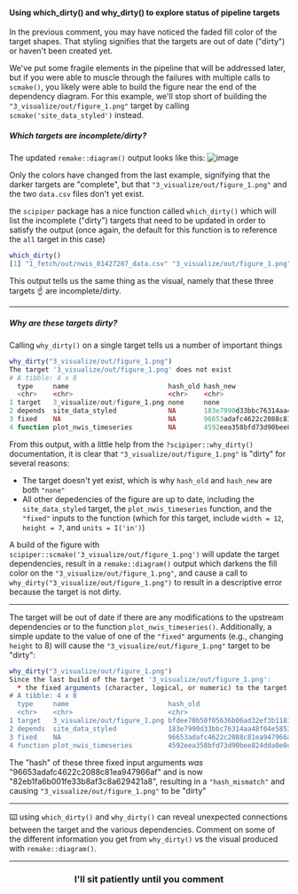 #### Using which_dirty() and why_dirty() to explore status of pipeline targets

In the previous comment, you may have noticed the faded fill color of the target shapes. That styling signifies that the targets are out of date ("dirty") or haven't been created yet. 

We've put some fragile elements in the pipeline that will be addressed later, but if you were able to muscle through the failures with multiple calls to `scmake()`, you likely were able to build the figure near the end of the dependency diagram. For this example, we'll stop short of building the `"3_visualize/out/figure_1.png"` target by calling `scmake('site_data_styled')` instead. 

##### Which targets are incomplete/dirty?

The updated `remake::diagram()` output looks like this:
![image](https://user-images.githubusercontent.com/2349007/82731263-29b14900-9ccb-11ea-81ad-a35fedd09be2.png)

Only the colors have changed from the last example, signifying that the darker targets are "complete", but that `"3_visualize/out/figure_1.png"` and the two `data.csv` files don't yet exist. 

the `scipiper` package has a nice function called `which_dirty()` which will list the incomplete ("dirty") targets that need to be updated in order to satisfy the output (once again, the default for this function is to reference the `all` target in this case)

```r
which_dirty()
[1] "1_fetch/out/nwis_01427207_data.csv" "3_visualize/out/figure_1.png"       "all"                
```
This output tells us the same thing as the visual, namely that these three targets :point_up: are incomplete/dirty. 

---

##### Why are these targets dirty?

Calling `why_dirty()` on a single target tells us a number of important things
```r
why_dirty("3_visualize/out/figure_1.png")
The target '3_visualize/out/figure_1.png' does not exist
# A tibble: 4 x 8
  type     name                         hash_old hash_new                         hash_mismatch dirty dirty_by_descent current
  <chr>    <chr>                        <chr>    <chr>                            <lgl>         <lgl> <lgl>            <lgl>  
1 target   3_visualize/out/figure_1.png none     none                             FALSE         TRUE  FALSE            FALSE  
2 depends  site_data_styled             NA       183e7990d33bbc76314aa48f04e58531 NA            FALSE FALSE            TRUE   
3 fixed    NA                           NA       96653adafc4622c2088c81ea947966af NA            FALSE FALSE            TRUE   
4 function plot_nwis_timeseries         NA       4592eea358bfd73d90bee824dda0e0c7 NA            FALSE FALSE            TRUE   
```

From this output, with a little help from the `?scipiper::why_dirty()` documentation, it is clear that `"3_visualize/out/figure_1.png"` is "dirty" for several reasons:
- The target doesn't yet exist, which is why `hash_old` and `hash_new` are both `"none"`
- All other depedencies of the figure are up to date, including the `site_data_styled` target, the `plot_nwis_timeseries` function, and the `"fixed"` inputs to the function (which for this target, include `width = 12`, `height = 7`, and `units = I('in')`)

A build of the figure with `scipiper::scmake('3_visualize/out/figure_1.png')` will update the target dependencies, result in a `remake::diagram()` output which darkens the fill color on the `"3_visualize/out/figure_1.png"`, and cause a call to `why_dirty("3_visualize/out/figure_1.png")` to result in a descriptive error because the target is not dirty. 

---

The target will be out of date if there are any modifications to the upstream dependencies or to the function `plot_nwis_timeseries()`. Additionally, a simple update to the value of one of the `"fixed"` arguments (e.g., changing `height` to 8) will cause the `"3_visualize/out/figure_1.png"` target to be "dirty":
```r
why_dirty("3_visualize/out/figure_1.png")
Since the last build of the target '3_visualize/out/figure_1.png':
  * the fixed arguments (character, logical, or numeric) to the target's command have changed
# A tibble: 4 x 8
  type     name                         hash_old                         hash_new                         hash_mismatch dirty dirty_by_descent current
  <chr>    <chr>                        <chr>                            <chr>                            <lgl>         <lgl> <lgl>            <lgl>  
1 target   3_visualize/out/figure_1.png bfdee70b50f05636b06ad32ef3b11810 bfdee70b50f05636b06ad32ef3b11810 FALSE         TRUE  FALSE            FALSE  
2 depends  site_data_styled             183e7990d33bbc76314aa48f04e58531 183e7990d33bbc76314aa48f04e58531 FALSE         FALSE FALSE            TRUE   
3 fixed    NA                           96653adafc4622c2088c81ea947966af 82eb1fa6b001fe33b8af3c8a629421a8 TRUE          FALSE FALSE            TRUE   
4 function plot_nwis_timeseries         4592eea358bfd73d90bee824dda0e0c7 4592eea358bfd73d90bee824dda0e0c7 FALSE         FALSE FALSE            TRUE 
```

The "hash" of these three fixed input arguments _was_ "96653adafc4622c2088c81ea947966af" and is now "82eb1fa6b001fe33b8af3c8a629421a8", resulting in a `"hash_mismatch"` and causing `"3_visualize/out/figure_1.png"` to be "dirty"

---

:keyboard: using `which_dirty()` and `why_dirty()` can reveal unexpected connections between the target and the various dependencies. Comment on some of the different information you get from `why_dirty()` vs the visual produced with `remake::diagram()`.

<hr>
<h3 align="center">I'll sit patiently until you comment</h3>
